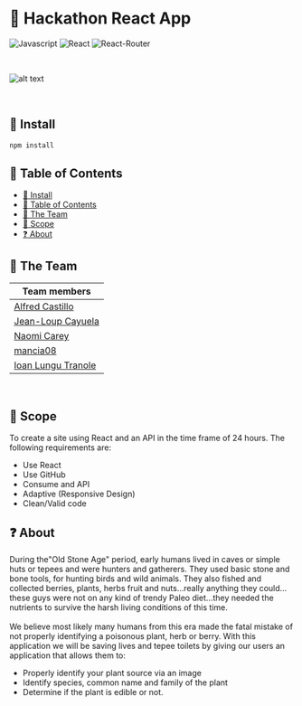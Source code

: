 # :seedling: Hackathon React App
![Javascript](https://aleen42.github.io/badges/src/javascript.svg)
![React](https://aleen42.github.io/badges/src/react.svg)
![React-Router](https://aleen42.github.io/badges/src/router.svg)

<p>&nbsp;</p>

![alt text](https://media.istockphoto.com/photos/hackathon-technology-threat-online-coding-2d-illustration-picture-id1046165806)

<p>&nbsp;</p>

## :paperclip: Install
```bash
npm install
```
## :green_book: Table of Contents
- [:paperclip: Install](##install)
- [:green_book: Table of Contents](##table-of-contents)
- [:dancers: The Team](##the-team)
- [:round_pushpin: Scope](##scope)
- [:question: About](##about)

## :dancers: The Team
| Team members       |
| ------------------ |
| [Alfred Castillo](https://github.com/aCastilloNL)    |
| [Jean-Loup Cayuela](https://github.com/j-loup30400)  |
| [Naomi Carey](https://github.com/naomi-carey)        |
| [mancia08](https://github.com/mancia08)           |
| [Ioan Lungu Tranole](https://github.com/IoanLT) |

<p>&nbsp;</p>

## :round_pushpin: Scope

To create a site using React and an API in the time frame of 24 hours. The following requirements are:

- Use React
- Use GitHub
- Consume and API
- Adaptive (Responsive Design)
- Clean/Valid code

## :question: About

During the"Old Stone Age" period, early humans lived in caves or simple huts or tepees and were hunters and gatherers. They used basic stone and bone tools, for hunting birds and wild animals. They also fished and collected berries, plants, herbs fruit and nuts…really anything they could…these guys were not on any kind of trendy Paleo diet…they needed the nutrients to survive the harsh living conditions of this time.\
\
We believe most likely many humans from this era made the fatal mistake of not properly identifying a poisonous plant, herb or berry.
With this application we will be saving lives and tepee toilets by giving our users an application that allows them to:
- Properly identify your plant source via an image
- Identify species, common name and family of the plant
- Determine if the plant is edible or not.
